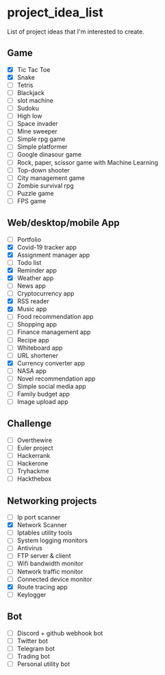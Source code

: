 # project_idea_list
List of project ideas that I'm interested to create.


## Game

- [x] Tic Tac Toe
- [x] Snake
- [ ] Tetris
- [ ] Blackjack
- [ ] slot machine
- [ ] Sudoku
- [ ] High low
- [ ] Space invader
- [ ] Mine sweeper
- [ ] Simple rpg game
- [ ] Simple platformer
- [ ] Google dinasour game
- [ ] Rock, paper, scissor game with Machine Learning
- [ ] Top-down shooter
- [ ] City management game
- [ ] Zombie survival rpg
- [ ] Puzzle game
- [ ] FPS game

## Web/desktop/mobile App

- [ ] Portfolio
- [x] Covid-19 tracker app
- [x] Assignment manager app
- [ ] Todo list 
- [x] Reminder app
- [x] Weather app
- [ ] News app
- [ ] Cryptocurrency app
- [x] RSS reader
- [x] Music app
- [ ] Food recommendation app
- [ ] Shopping app
- [ ] Finance management app
- [ ] Recipe app
- [ ] Whiteboard app
- [ ] URL shortener
- [x] Currency converter app
- [ ] NASA app
- [ ] Novel recommendation app
- [ ] Simple social media app
- [ ] Family budget app
- [ ] Image upload app

## Challenge
- [ ] Overthewire
- [ ] Euler project
- [ ] Hackerrank
- [ ] Hackerone
- [ ] Tryhackme
- [ ] Hackthebox

## Networking projects
- [ ] Ip port scanner
- [x] Network Scanner
- [ ] Iptables utility tools
- [ ] System logging monitors
- [ ] Antivirus 
- [ ] FTP server & client
- [ ] Wifi bandwidth monitor 
- [ ] Network traffic monitor
- [ ] Connected device monitor
- [x] Route tracing app
- [ ] Keylogger

## Bot
- [ ] Discord + github webhook bot
- [ ] Twitter bot
- [ ] Telegram bot
- [ ] Trading bot
- [ ] Personal utility bot
